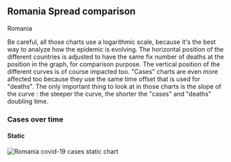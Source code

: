 ## Romania Spread comparison 

Romania



Be careful, all those charts use a logarithmic scale, because it's the best way to analyze how the epidemic is evolving. 
The horizontal position of the different countries is adjusted to have the same fix number of deaths at the position in the graph, for comparison purpose.
The vertical position of the different curves is of course impacted too.
"Cases" charts are even more affected too because they use the same time offset that is used for "deaths".
The only important thing to look at in those charts is the slope of the curve : the steeper the curve, the shorter the "cases" and "deaths" doubling time.


 
### Cases over time
 
#### Static
![Romania covid-19 cases static chart](https://raw.githubusercontent.com/madlag/coronavirus_study/master/notebooks/graphs/2020-03-20/countries/Romania/2020-03-20_Romania_deaths.png "Romania covid-19 cases static chart")   

